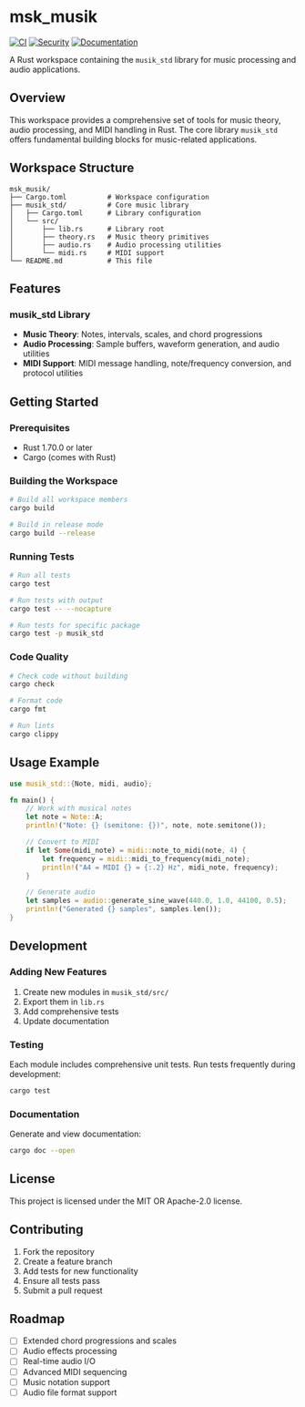 # msk_musik

[![CI](https://github.com/yourusername/msk_musik/workflows/CI/badge.svg)](https://github.com/yourusername/msk_musik/actions)
[![Security](https://github.com/yourusername/msk_musik/workflows/Security%20and%20Dependencies/badge.svg)](https://github.com/yourusername/msk_musik/actions)
[![Documentation](https://github.com/yourusername/msk_musik/workflows/Documentation/badge.svg)](https://github.com/yourusername/msk_musik/actions)

A Rust workspace containing the `musik_std` library for music processing and audio applications.

## Overview

This workspace provides a comprehensive set of tools for music theory, audio processing, and MIDI handling in Rust. The core library `musik_std` offers fundamental building blocks for music-related applications.

## Workspace Structure

```
msk_musik/
├── Cargo.toml          # Workspace configuration
├── musik_std/          # Core music library
│   ├── Cargo.toml      # Library configuration
│   └── src/
│       ├── lib.rs      # Library root
│       ├── theory.rs   # Music theory primitives
│       ├── audio.rs    # Audio processing utilities
│       └── midi.rs     # MIDI support
└── README.md           # This file
```

## Features

### musik_std Library

- **Music Theory**: Notes, intervals, scales, and chord progressions
- **Audio Processing**: Sample buffers, waveform generation, and audio utilities
- **MIDI Support**: MIDI message handling, note/frequency conversion, and protocol utilities

## Getting Started

### Prerequisites

- Rust 1.70.0 or later
- Cargo (comes with Rust)

### Building the Workspace

```bash
# Build all workspace members
cargo build

# Build in release mode
cargo build --release
```

### Running Tests

```bash
# Run all tests
cargo test

# Run tests with output
cargo test -- --nocapture

# Run tests for specific package
cargo test -p musik_std
```

### Code Quality

```bash
# Check code without building
cargo check

# Format code
cargo fmt

# Run lints
cargo clippy
```

## Usage Example

```rust
use musik_std::{Note, midi, audio};

fn main() {
    // Work with musical notes
    let note = Note::A;
    println!("Note: {} (semitone: {})", note, note.semitone());

    // Convert to MIDI
    if let Some(midi_note) = midi::note_to_midi(note, 4) {
        let frequency = midi::midi_to_frequency(midi_note);
        println!("A4 = MIDI {} = {:.2} Hz", midi_note, frequency);
    }

    // Generate audio
    let samples = audio::generate_sine_wave(440.0, 1.0, 44100, 0.5);
    println!("Generated {} samples", samples.len());
}
```

## Development

### Adding New Features

1. Create new modules in `musik_std/src/`
2. Export them in `lib.rs`
3. Add comprehensive tests
4. Update documentation

### Testing

Each module includes comprehensive unit tests. Run tests frequently during development:

```bash
cargo test
```

### Documentation

Generate and view documentation:

```bash
cargo doc --open
```

## License

This project is licensed under the MIT OR Apache-2.0 license.

## Contributing

1. Fork the repository
2. Create a feature branch
3. Add tests for new functionality
4. Ensure all tests pass
5. Submit a pull request

## Roadmap

- [ ] Extended chord progressions and scales
- [ ] Audio effects processing
- [ ] Real-time audio I/O
- [ ] Advanced MIDI sequencing
- [ ] Music notation support
- [ ] Audio file format support
